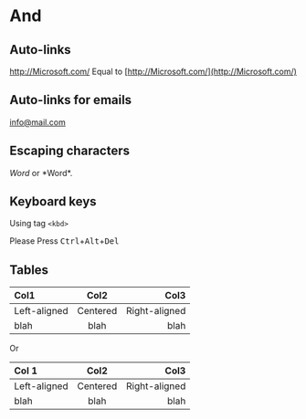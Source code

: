 # And

## Auto-links
<http://Microsoft.com/> Equal to
[http://Microsoft.com/](http://Microsoft.com/)

## Auto-links for emails
<info@mail.com>

## Escaping characters
*Word* or \*Word\*.

## Keyboard keys
Using tag `<kbd>`

Please Press <kbd>Ctrl</kbd>+<kbd>Alt</kbd>+<kbd>Del</kbd>

## Tables
| Col1         | Col2     | Col3          |
| :----------- | :------: | ------------: |
| Left-aligned | Centered | Right-aligned |
| blah         | blah     | blah          |

Or

Col 1 | Col2 | Col3
:-- | :-: | --:
Left-aligned | Centered | Right-aligned
blah | blah | blah